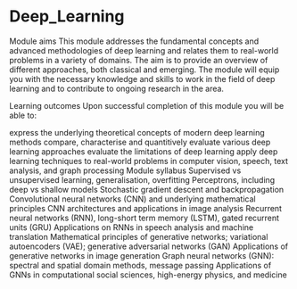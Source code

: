 # Deep_Learning

Module aims
This module addresses the fundamental concepts and advanced methodologies of deep learning and relates them to real-world problems in a variety of domains. The aim is to provide an overview of different approaches, both classical and emerging. The module will equip you with the necessary knowledge and skills to work in the field of deep learning and to contribute to ongoing research in the area.

Learning outcomes
Upon successful completion of this module you will be able to:

express the underlying theoretical concepts of modern deep learning methods
compare, characterise and quantitively evaluate various deep learning approaches
evaluate the limitations of deep learning
apply deep learning techniques to real-world problems in computer vision, speech, text analysis, and graph processing
Module syllabus
Supervised vs unsupervised learning, generalisation, overfitting
Perceptrons, including deep vs shallow models
Stochastic gradient descent and backpropagation
Convolutional neural networks (CNN) and underlying mathematical principles
CNN architectures and applications in image analysis
Recurrent neural networks (RNN), long-short term memory (LSTM), gated recurrent units (GRU)
Applications on RNNs in speech analysis and machine translation
Mathematical principles of generative networks; variational autoencoders (VAE); generative adversarial networks (GAN)
Applications of generative networks in image generation
Graph neural networks (GNN): spectral and spatial domain methods, message passing
Applications of GNNs in computational social sciences, high-energy physics, and medicine
